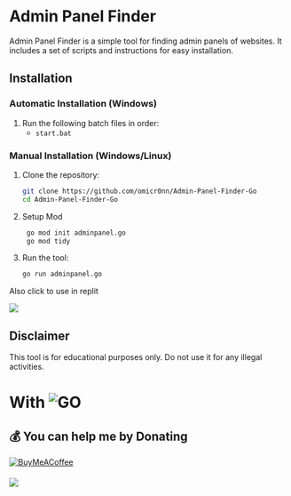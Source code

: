 # Admin Panel Finder

Admin Panel Finder is a simple tool for finding admin panels of websites. It includes a set of scripts and instructions for easy installation.

## Installation

### Automatic Installation (Windows)

1. Run the following batch files in order:
    - `start.bat`

### Manual Installation (Windows/Linux)
 
1. Clone the repository:
    ```bash
    git clone https://github.com/omicr0nn/Admin-Panel-Finder-Go
    cd Admin-Panel-Finder-Go
    ```

2. Setup Mod
   ```bash
    go mod init adminpanel.go
    go mod tidy
    ```

3. Run the tool:
    ```bash
    go run adminpanel.go
    ```

Also click to use in replit
<p align="left"><a href="https://replit.com/@omicr0n/Admin-Panel-Finder-Go"><img src="https://skillicons.dev/icons?i=replit"></a></p>


## Disclaimer

This tool is for educational purposes only. Do not use it for any illegal activities.


# With ![GO](https://img.shields.io/badge/go-3670A0?style=for-the-badge&logo=go&logoColor=ffdd54)

  ## 💰 You can help me by Donating
  [![BuyMeACoffee](https://img.shields.io/badge/Buy%20Me%20a%20Coffee-ffdd00?style=for-the-badge&logo=buy-me-a-coffee&logoColor=black)](https://www.buymeacoffee.com/omicr0n) 
####
[![](https://visitcount.itsvg.in/api?id=omicr0nn&icon=3&color=0)](https://visitcount.itsvg.in)

